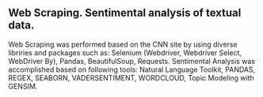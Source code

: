 ## Web Scraping. Sentimental analysis of textual data.
Web Scraping was performed based on the CNN site by using diverse libriries and packages such as: Selenium (Webdriver, Webdriver Select, WebDriver By), Pandas, BeautifulSoup, Requests. Sentimental Analysis was accomplished based on following tools: Natural Language Toolkit, PANDAS, REGEX, SEABORN, VADERSENTIMENT, WORDCLOUD, Topic Modeling with GENSIM. 


